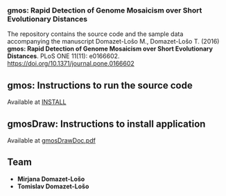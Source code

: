 ### gmos: Rapid Detection of Genome Mosaicism over Short Evolutionary Distances
The repository contains the source code and the sample data accompanying the manuscript 
Domazet-Lošo M., Domazet-Lošo T. (2016) **gmos: Rapid Detection of Genome Mosaicism over Short Evolutionary Distances**. PLoS ONE 11(11): e0166602. https://doi.org/10.1371/journal.pone.0166602

## gmos: Instructions to run the source code
Available at [INSTALL](https://github.com/PhyLoss/gmos/blob/main/INSTALL)

## gmosDraw: Instructions to install application
Available at [gmosDrawDoc.pdf](https://github.com/PhyLoss/gmos/blob/main/gmosDrawDoc.pdf)

## Team
* **Mirjana Domazet-Lošo**
* **Tomislav Domazet-Lošo**
